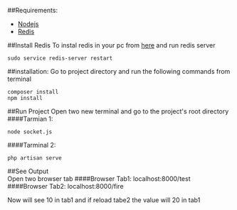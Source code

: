 ##Requirements:
-  [Nodejs][2]
-  [Redis][3]

##Install Redis
To instal redis in your pc from [here][1] and run redis server 
    
    sudo service redis-server restart
 
[1]: https://gitlab.com/gitlab-org/gitlab-ce/blob/master/doc/install/installation.md
[2]: https://nodejs.org/
[3]: http://redis.io

##installation:
Go to project directory and run the following commands from terminal

    composer install    
    npm install
    
##Run Project
Open two new terminal and go to the project's root directory
####Tarmian 1: 
    
    node socket.js    
####Tarminal 2:

    php artisan serve
##See Output    
Open two browser tab
####Browser Tab1:
    localhost:8000/test
####Browser Tab2:
    localhost:8000/fire

Now will see 10 in tab1 and if reload tabe2 the value will 20 in tab1
    
    
    